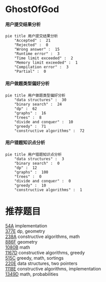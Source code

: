 # GhostOfGod

<!-- tabs:start -->



#### **用户提交结果分析**

```mermaid
pie title 用户提交结果分析
    "Accepted" :  21
    "Rejected" :  0
    "Wrong answer" :  15
    "Runtime error" :  3
    "Time limit exceeded" :  2
    "Memory limit exceeded" :  1
    "Compilation error" :  3
    "Partial" :  0
```

#### **用户做题类型偏好分析**

```mermaid
pie title 用户做题类型偏好分析
    "data structures" :  30
    "binary search" :  24
    "dp" :  62
    "graphs" :  16
    "trees" :  8
    "divide and conquer" :  10
    "greedy" :  71
    "constructive algorithms" :  72
```
#### **用户错题知识点分析**

```mermaid
pie title 用户错题知识点分析
    "data structures" :  3
    "binary search" :  0
    "dp" :  12
    "graphs" :  100
    "trees" :  0
    "divide and conquer" :  0
    "greedy" :  10
    "constructive algorithms" :  1
```



<!-- tabs:end -->
# 推荐题目
[54A](https://codeforces.com/contest/54/problem/A)		implementation		  
[377E](https://codeforces.com/contest/377/problem/E)		dp,
                        geometry		  
[238A](https://codeforces.com/contest/238/problem/A)		constructive algorithms,
                        math		  
[886F](https://codeforces.com/contest/886/problem/F)		geometry		  
[1080B](https://codeforces.com/contest/1080/problem/B)		math		  
[1167D](https://codeforces.com/contest/1167/problem/D)		constructive algorithms,
                        greedy		  
[515C](https://codeforces.com/contest/515/problem/C)		greedy,
                        math,
                        sortings		  
[220E](https://codeforces.com/contest/220/problem/E)		data structures,
                        two pointers		  
[1118E](https://codeforces.com/contest/1118/problem/E)		constructive algorithms,
                        implementation		  
[1349D](https://codeforces.com/contest/1349/problem/D)		math,
                        probabilities		  
